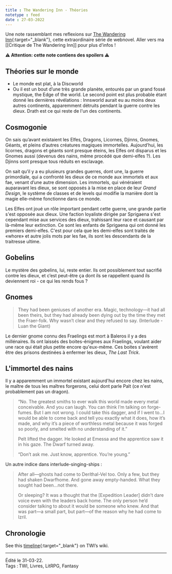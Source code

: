 ```yaml
---
title : The Wandering Inn - Théories
notetype : feed
date : 27-03-2022
---
```


Une note rassemblant mes reflexions sur [The Wandering Inn](https://wanderinginn.com/ "Nouvelle page vers le site The Wandering Inn"){:target="_blank"}, cette extraordinaire série de webnovel. Aller vers ma [[Critique de The Wandering Inn]] pour plus d’infos !

**⚠️ Attention: cette note contiens des spoilers ⚠️**

## Théories sur le monde
- Le monde est plat, à la Discworld
- Ou il est un bout d’une très grande planète, entourés par un grand fossé mystique, the Edge of the world.
Le second point est plus probable étant donné les dernières révélations : Innsworld aurait eu au moins deux autres continents, apparemment détruits pendant la guerre contre les dieux. Drath est ce qui reste de l'un des continents.

## Cosmogonie
On sais qu’avant existaient les Elfes, Dragons, Licornes, Djinns, Gnomes, Géants, et pleins d’autres créatures magiques immortelles. Aujourd’hui, les licornes, dragons et géants sont presque éteins, les Elfes ont disparus et les Gnomes aussi (devenus des nains, même procédé que demi-elfes ?). Les Djinns sont presque tous réduits en esclavage.

On sait qu’il y a eu plusieurs grandes guerres, dont une, la guerre primordiale, qui a confronté les dieux de ce monde aux immortels et aux fae, venant d’une autre dimension. Les immortels, qui vénéraient auparavant les dieux, se sont opposés à la mise en place de leur *Grand Design*, le système de classes et de levels qui modifie la manière dont la magie elle-même fonctionne dans ce monde.

Les Elfes ont joué un rôle important pendant cette guerre, une grande partie s'est opposée aux dieux. Une faction loyaliste dirigée par Sprigaena s'est cependant mise aux services des dieux, trahissant leur race et causant par là-même leur extinction. Ce sont les enfants de Sprigaena qui ont donné les premiers demi-elfes. C'est pour cela que les demi-elfes sont traités de «whore» et autre jolis mots par les fae, ils sont les descendants de la traitresse ultime.

## Gobelins
Le mystère des gobelins, lui, reste entier. Ils ont possiblement tout sacrifié contre les dieux, et c’est peut-être ça dont ils se rappellent quand ils deviennent roi - ce qui les rends fous ?

## Gnomes
>They had been geniuses of another era. Magic, technology—it had all been theirs, but they had already been dying out by the time they met the Fraer-folk. Why wasn’t clear and they refused to say.
(Interlude - Luan the Giant)

Le dernier gnome connu des Fraelings est mort à Baleros il y a des millénaires. Ils ont laissés des boites-énigmes aux Fraelings, voulant aider une race qui était plus petite encore qu'eux-même.
Ces boites s'avèrent être des prisons destinées à enfermer les dieux, *The Last Trick*.


## L'immortel des nains
Il y a apparemment un immortel existant aujourd'hui encore chez les nains, le maître de tous les maîtres forgerons, celui dont parle Palt (ce n'est probablement pas un dragon).
> “No. The greatest smiths to ever walk this world made every metal conceivable. And you can laugh. You can think I’m talking on forge-fumes. But I am not wrong. I could take this dagger, and if I went to…I would be able to come back and tell you exactly what it does, how it’s made, and why it’s a piece of worthless metal because it was forged so poorly, and smelted with no understanding of it.”
>
> Pelt lifted the dagger. He looked at Emessa and the apprentice saw it in his gaze. The Dwarf turned away.
>
>  “Don’t ask me. Just know, apprentice. You’re young.”

Un autre indice dans interlude-singing-ships :
> After all—ghosts had come to Deríthal-Vel too. Only a few, but they had shaken Dwarfhome. And gone away empty-handed. What they sought had been…not there.
>
> Or sleeping? It was a thought that the [Expedition Leader] didn’t dare voice even with the leaders back home. The only person he’d consider talking to about it would be someone who knew. And that was part—a small part, but part—of the reason why he had come to Izril.

## Chronologie
See this [timeline](https://thewanderinginn.fandom.com/wiki/Timeline){:target="_blank"} on TWI’s wiki.

-----
Édité le 31-03-22.  
Tags : TWI, Livres, LitRPG, Fantasy
